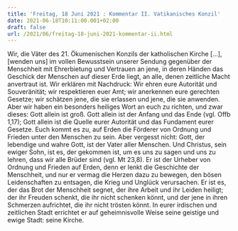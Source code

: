 ```yaml
---
title: 'Freitag, 18 Juni 2021 : Kommentar II. Vatikanisches Konzil'
date: 2021-06-18T10:11:00.001+02:00
draft: false
url: /2021/06/freitag-18-juni-2021-kommentar-ii.html
---
```


Wir, die Väter des 21. Ökumenischen Konzils der katholischen Kirche \[…\], \[wenden uns\] im vollen Bewusstsein unserer Sendung gegenüber der Menschheit mit Ehrerbietung und Vertrauen an jene, in deren Händen das Geschick der Menschen auf dieser Erde liegt, an alle, denen zeitliche Macht anvertraut ist. Wir erklären mit Nachdruck: Wir ehren eure Autorität und Souveränität; wir respektieren euer Amt; wir anerkennen eure gerechten Gesetze; wir schätzen jene, die sie erlassen und jene, die sie anwenden. Aber wir haben ein besonders heiliges Wort an euch zu richten, und zwar dieses: Gott allein ist groß. Gott allein ist der Anfang und das Ende (vgl. Offb 1,17); Gott allein ist die Quelle eurer Autorität und das Fundament eurer Gesetze. Euch kommt es zu, auf Erden die Förderer von Ordnung und Frieden unter den Menschen zu sein. Aber vergesst nicht: Gott, der lebendige und wahre Gott, ist der Vater aller Menschen. Und Christus, sein ewiger Sohn, ist es, der gekommen ist, um es uns zu sagen und uns zu lehren, dass wir alle Brüder sind (vgl. Mt 23,8). Er ist der Urheber von Ordnung und Frieden auf Erden, denn er lenkt die Geschichte der Menschheit, und nur er vermag die Herzen dazu zu bewegen, den bösen Leidenschaften zu entsagen, die Krieg und Unglück verursachen. Er ist es, der das Brot der Menschheit segnet, der ihre Arbeit und ihr Leiden heiligt; der ihr Freuden schenkt, die ihr nicht schenken könnt, und der jene in ihren Schmerzen aufrichtet, die ihr nicht trösten könnt. In eurer irdischen und zeitlichen Stadt errichtet er auf geheimnisvolle Weise seine geistige und ewige Stadt: seine Kirche.